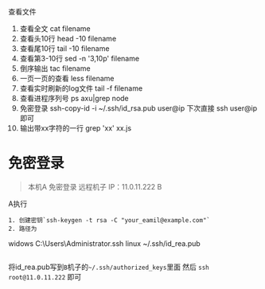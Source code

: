 查看文件
1. 查看全文 cat filename
2. 查看头10行  head -10 filename
3. 查看尾10行  tail -10 filename
4. 查看第3-10行 sed -n '3,10p' filename
5. 倒序输出 tac filename
6. 一页一页的查看 less filename
7. 查看实时刷新的log文件 tail -f filename
8. 查看进程序列号 ps axu|grep node
9. 免密登录 ssh-copy-id -i ~/.ssh/id_rsa.pub user@ip    下次直接 ssh user@ip 即可
10. 输出带xx字符的一行 grep 'xx' xx.js

# 免密登录
> 本机A 免密登录 远程机子 IP：11.0.11.222 B

A执行
```
1. 创建密钥`ssh-keygen -t rsa -C "your_eamil@example.com"`
2. 路径为
```
widows C:\Users\Administrator\.ssh
linux  ~/.ssh/id_rea.pub
```
```
将id_rea.pub写到`B`机子的`~/.ssh/authorized_keys`里面
然后 `ssh root@11.0.11.222` 即可